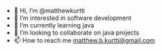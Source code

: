 - 👋 Hi, I’m @matthewkurtti
- 👀 I’m interested in software development
- 🌱 I’m currently learning java
- 💞️ I’m looking to collaborate on java projects
- 📫 How to reach me matthew.b.kurtti@gmail.com

<!---
matthewkurtti/matthewkurtti is a ✨ special ✨ repository because its `README.md` (this file) appears on your GitHub profile.
You can click the Preview link to take a look at your changes.
--->
